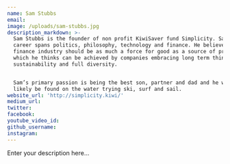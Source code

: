 ```yaml
---
name: Sam Stubbs
email:
image: /uploads/sam-stubbs.jpg
description_markdown: >-
  Sam Stubbs is the founder of non profit KiwiSaver fund Simplicity. Sam’s
  career spans politics, philosophy, technology and finance. He believes the
  finance industry should be as much a force for good as a source of profit
  which he thinks can be achieved by companies embracing long term thinking,
  sustainability and full diversity.


  Sam’s primary passion is being the best son, partner and dad and he will most
  likely be found on the water trying ski, surf and sail.
website_url: 'http://simplicity.kiwi/'
medium_url:
twitter:
facebook:
youtube_video_id:
github_username:
instagram:
---
```


Enter your description here...

